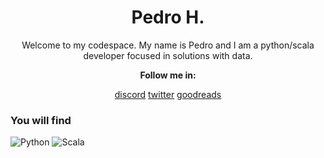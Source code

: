 <div align='center'>
<h1>Pedro H.</h1>
<p>Welcome to my codespace. My name is Pedro and I am a python/scala developer focused in solutions with data.</p>   

<p><b>Follow me in:</b></p>

[discord](discord.com/users/530774929763991572)
[twitter](https://twitter.com/PedroHGonsalves)
[goodreads](https://www.goodreads.com/user/show/155283941-pedro-henrique)

</div>

<h3>You will find</h3>

![Python](https://img.shields.io/badge/Python-3776AB?style=for-the-badge&logo=python&logoColor=white)
![Scala](https://img.shields.io/badge/Scala-DC322F?style=for-the-badge&logo=scala&logoColor=white)
